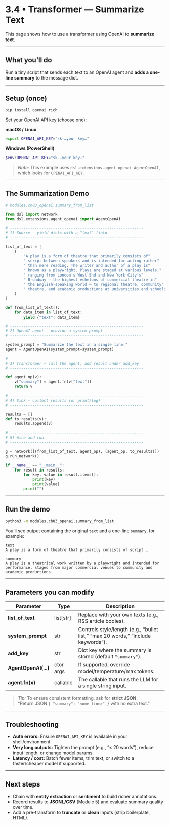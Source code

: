# 3.4 • Transformer — Summarize Text

This page shows how to use a transformer using OpenAI to **summarize text**.

---

## What you’ll do
Run a tiny script that sends each text to an OpenAI agent and **adds a one-line summary** to the message dict.

---

## Setup (once)
```bash
pip install openai rich
```

Set your OpenAI API key (choose one):

**macOS / Linux**
```bash
export OPENAI_API_KEY="sk-…your key…"
```

**Windows (PowerShell)**
```powershell
$env:OPENAI_API_KEY="sk-…your key…"
```

> _Note:_ This example uses `dsl.extensions.agent_openai.AgentOpenAI`, which looks for `OPENAI_API_KEY`.

---

## The Summarization Demo

```python
# modules.ch03_openai.summary_from_list

from dsl import network
from dsl.extensions.agent_openai import AgentOpenAI

# -----------------------------------------------------------
# 1) Source — yield dicts with a "text" field
# -----------------------------------------------------------

list_of_text = [
    (
        "A play is a form of theatre that primarily consists of"
        " script between speakers and is intended for acting rather"
        " than mere reading. The writer and author of a play is"
        " known as a playwright. Plays are staged at various levels,"
        " ranging from London's West End and New York City's"
        " Broadway – the highest echelons of commercial theatre in"
        " the English-speaking world – to regional theatre, community"
        " theatre, and academic productions at universities and schools."
    )
]

def from_list_of_text():
    for data_item in list_of_text:
        yield {"text": data_item}

# -----------------------------------------------------------
# 2) OpenAI agent — provide a system prompt
# -----------------------------------------------------------

system_prompt = "Summarize the text in a single line."
agent = AgentOpenAI(system_prompt=system_prompt)

# -----------------------------------------------------------
# 3) Transformer — call the agent, add result under add_key
# -----------------------------------------------------------

def agent_op(v):
    v["summary"] = agent.fn(v["text"])
    return v

# -----------------------------------------------------------
# 4) Sink — collect results (or print/log)
# -----------------------------------------------------------

results = []
def to_results(v):
    results.append(v)

# -----------------------------------------------------------
# 5) Wire and run
# -----------------------------------------------------------

g = network([(from_list_of_text, agent_op), (agent_op, to_results)])
g.run_network()

if __name__ == "__main__":
    for result in results:
        for key, value in result.items():
            print(key)
            print(value)
        print("")
```

---

## Run the demo
```bash
python3 -m modules.ch03_openai.summary_from_list
```

You’ll see output containing the original `text` and a one-line `summary`, for example:
```
text
A play is a form of theatre that primarily consists of script …

summary
A play is a theatrical work written by a playwright and intended for performance, staged from major commercial venues to community and academic productions.
```

---

## Parameters you can modify

| Parameter | Type | Description |
|-----------|------|-------------|
| **list_of_text** | list[str] | Replace with your own texts (e.g., RSS article bodies). |
| **system_prompt** | str | Controls style/length (e.g., “bullet list,” “max 20 words,” “include keywords”). |
| **add_key** | str | Dict key where the summary is stored (default `"summary"`). |
| **AgentOpenAI(...)** | ctor args | If supported, override model/temperature/max tokens. |
| **agent.fn(x)** | callable | The callable that runs the LLM for a single string input. |

> _Tip:_ To ensure consistent formatting, ask for **strict JSON**:  
> “Return JSON `{ "summary": "<one line>" }` with no extra text.”

---

## Troubleshooting

- **Auth errors:** Ensure `OPENAI_API_KEY` is available in your shell/environment.  
- **Very long outputs:** Tighten the prompt (e.g., “≤ 20 words”), reduce input length, or change model params.  
- **Latency / cost:** Batch fewer items, trim text, or switch to a faster/cheaper model if supported.

---

## Next steps
- Chain with **entity extraction** or **sentiment** to build richer annotations.  
- Record results to **JSONL/CSV** (Module 5) and evaluate summary quality over time.  
- Add a pre-transform to **truncate** or **clean** inputs (strip boilerplate, HTML).

